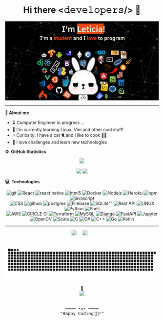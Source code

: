<div align="center">
  <h1> Hi there <𝚍𝚎𝚟𝚎𝚕𝚘𝚙𝚎𝚛𝚜/> 👋 </h1>
</div>

<p align="center">
  <img src="Assets/backgroundProfile.png" justify-content="center" width="750px">
</p>

---

<b> 🤔 About me</b>
<br/>

- ⏳️ Computer Engineer in progress ...
- 🌱 I'm currently learning Linux, Vim and other cool stuff!
- ⚡ Curiosity: I have a cat 🐈️ and I like to cook 👩‍🍳️
- 💌️ I love challenges and learn new technologies

<b>:gear: &nbsp;GitHub Statistics</b>
  <br/>
  <p align="center">
    <img height="137px" src="https://github-readme-streak-stats.herokuapp.com/?user=leticiacb1&hide_border=true&theme=dark" />
  </p>
    <p align="center">
      <img height="137px" src="https://github-readme-stats.vercel.app/api?username=leticiacb1&hide_title=true&hide_border=true&show_icons=true&include_all_commits=true&count_private=true&line_height=21&theme=dark" /> <img height="137px" src="https://github-readme-stats.vercel.app/api/top-langs/?username=leticiacb1&hide=jupyter%20notebook,html,css&hide_title=true&hide_border=true&layout=compact&langs_count=8&theme=dark" />
</p>

<b>:computer: &nbsp;Technologies</b>
<br/>

<div align="center" >
  <img alt="git" src="https://img.shields.io/badge/-Git-F05032?style=for-the-badge&logo=git&logoColor=white" />
  <img alt="React" src="https://img.shields.io/badge/-React-45b8d8?style=for-the-badge&logo=react&logoColor=white" />
  <img alt="react native" src="https://img.shields.io/badge/react_native%20-%2320232a.svg?&style=for-the-badge&logo=react&logoColor=%2361DAFB" />
  <img alt="html5" src="https://img.shields.io/badge/-HTML5-E34F26?style=for-the-badge&logo=html5&logoColor=white" />
  <img alt="Docker" src="https://img.shields.io/badge/-Docker-46a2f1?style=for-the-badge&logo=docker&logoColor=white" />
  <img alt="Nodejs" src="https://img.shields.io/badge/-Nodejs-43853d?style=for-the-badge&logo=Node.js&logoColor=white" />
  <img alt="Heroku" src="https://img.shields.io/badge/-Heroku-430098?style=for-the-badge&logo=heroku&logoColor=white" />
  <img alt="npm" src="https://img.shields.io/badge/-NPM-CB3837?style=for-the-badge&logo=npm&logoColor=white" />
  <img alt="javascript" src="https://img.shields.io/badge/JAVASCRIPT-323330.svg?&style=for-the-badge&logo=javascript&logoColor=%23F7DF1E" />
</div>

<div align="center" >
  <img alt="CSS" src="https://img.shields.io/badge/CSS3-%231572B6.svg?&style=for-the-badge&logo=css3&logoColor=white" />
  <img alt="github" src="https://img.shields.io/badge/GITHUB-%23121011.svg?&style=for-the-badge&logo=github&logoColor=white" />
  <img alt="postgres" src="https://img.shields.io/badge/POSTGRES-%23316192.svg?&style=for-the-badge&logo=postgresql&logoColor=white" />
  <img alt="Firebase" src="https://img.shields.io/badge/FIREBASE-FFCA28.svg?&style=for-the-badge&logo=firebase&logoColor=black" />
  <img alt=SQLite"" src="https://img.shields.io/badge/SQLITE-003B57.svg?&style=for-the-badge&logo=sqlite&logoColor=white" />
  <img alt="Rest API" src="https://img.shields.io/badge/REST-02569B.svg?&style=for-the-badge&logo=rest&logoColor=white" />
  <img alt="LINUX" src="https://img.shields.io/badge/LINUX-FCC624?style=for-the-badge&logo=linux&logoColor=black" />
  <img alt="Python" src="https://img.shields.io/badge/PYTHON-3776AB.svg?&style=for-the-badge&logo=python&logoColor=white" />
  <img alt="Shell" src="https://img.shields.io/badge/shell_script%20-%23121011.svg?&style=for-the-badge&logo=gnu-bash&logoColor=white" />
</div>

<div align="center" >
  <img alt="AWS" src="https://img.shields.io/badge/Amazon_AWS-FF9900?style=for-the-badge&logo=amazonaws&logoColor=white" />
  <img alt="CIRCLE CI" src="https://img.shields.io/badge/circleci-343434?style=for-the-badge&logo=circleci&logoColor=white" />
  <img alt="Terraform" src="https://img.shields.io/badge/Terraform-7B42BC?style=for-the-badge&logo=terraform&logoColor=white" />
  <img alt="MySQL" src="https://img.shields.io/badge/MySQL-005C84?style=for-the-badge&logo=mysql&logoColor=white" />
  <img alt="Django" src="https://img.shields.io/badge/django%20rest-ff1709?style=for-the-badge&logo=django&logoColor=white" />
  <img alt="FastAPI" src="https://img.shields.io/badge/fastapi-109989?style=for-the-badge&logo=FASTAPI&logoColor=white" />
  <img alt="Jupyter" src="https://img.shields.io/badge/Jupyter-F37626.svg?&style=for-the-badge&logo=Jupyter&logoColor=white">
  <img alt="OpenCV" src="https://img.shields.io/badge/OpenCV-27338e?style=for-the-badge&logo=OpenCV&logoColor=white" />
  <img alt="Scala" src="https://img.shields.io/badge/Scala-DC322F?style=for-the-badge&logo=scala&logoColor=white" />
  <img alt="C" src="https://img.shields.io/badge/C-00599C?style=for-the-badge&logo=c&logoColor=white" />
  <img alt="C#" src="https://img.shields.io/badge/C%23-239120?style=for-the-badge&logo=c-sharp&logoColor=white" />
  <img alt="C++" src="https://img.shields.io/badge/C%2B%2B-00599C?style=for-the-badge&logo=c%2B%2B&logoColor=white" />
  <img alt="Go" src="https://img.shields.io/badge/Go-00ADD8?style=for-the-badge&logo=go&logoColor=white" />
  <img alt="Kotlin" src="https://img.shields.io/badge/Kotlin-0095D5?&style=for-the-badge&logo=kotlin&logoColor=white" />
</div>

---

<p align="center"> 
  <a href="mailto:leticiacoelho110@gmail.com?subject=Olá%20Leticia"><img src="https://img.shields.io/badge/gmail-%23D14836.svg?&style=for-the-badge&logo=gmail&logoColor=white" /></a>&nbsp;&nbsp;&nbsp;&nbsp;
  <a href="https://www.linkedin.com/in/leticia-co%C3%AAlho-844056212/"><img src="https://img.shields.io/badge/linkedin-%230077B5.svg?&style=for-the-badge&logo=linkedin&logoColor=white" /></a>&nbsp;&nbsp;&nbsp;&nbsp;
</p>

<br/>

<div align="center" background="None">
<img alt="contribuitions" src="https://github.com/arthus05/arthus05/blob/output/github-contribution-grid-snake.svg" />
</div>

<br/>

<div align="center">
  👀️ 
  <br/>
  <img src="https://komarev.com/ghpvc/?username=leticiacb1&style=for-the-badge">
</div>
            
<!-- Footer -->
<br>

<samp>
    <p align="center">
        ════ ⋆★⋆ ════
        <br>
        "Happy Coding👨‍💻!"
    </p>
</samp>

